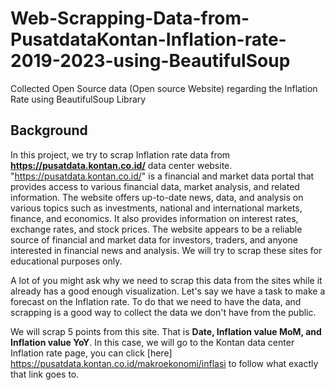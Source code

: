 # Web-Scrapping-Data-from-PusatdataKontan-Inflation-rate-2019-2023-using-BeautifulSoup
Collected Open Source data (Open source Website) regarding the Inflation Rate using BeautifulSoup Library

## Background
In this project, we try to scrap Inflation rate data from **https://pusatdata.kontan.co.id/** data center website. "https://pusatdata.kontan.co.id/" is a financial and market data portal that provides access to various financial data, market analysis, and related information. The website offers up-to-date news, data, and analysis on various topics such as investments, national and international markets, finance, and economics. It also provides information on interest rates, exchange rates, and stock prices. The website appears to be a reliable source of financial and market data for investors, traders, and anyone interested in financial news and analysis. We will try to scrap these sites for educational purposes only.

A lot of you might ask why we need to scrap this data from the sites while it already has a good enough visualization. Let's say we have a task to make a forecast on the Inflation rate. To do that we need to have the data, and scrapping is a good way to collect the data we don't have from the public.

We will scrap 5 points from this site. That is **Date, Inflation value MoM, and Inflation value YoY**. In this case, we will go to the Kontan data center Inflation rate page, you can click [here] <https://pusatdata.kontan.co.id/makroekonomi/inflasi> to follow what exactly that link goes to.
